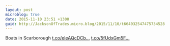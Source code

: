 ```yaml
---
layout: post
microblog: true
date: 2015-11-10 23:51 +1300
guid: http://JacksonOfTrades.micro.blog/2015/11/10/t664032547475734528.html
---
```

Boats in Scarborough [t.co/eIeAQcDCb...](https://t.co/eIeAQcDCbL) [t.co/5fUdxGm5F...](https://t.co/5fUdxGm5F6)
